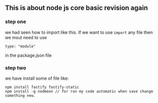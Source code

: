 ## This is about node js core basic revision again

### step one 

we had seen how to import like this. If we want to use `import` any file then we msut need to use 

```
type: "module"
```
in the package.json file 

### step two

we have install some of file like:

```
npm install fastify fastify-static
npm install -g nodmeon // for run my code automatic when save change something new.
```


